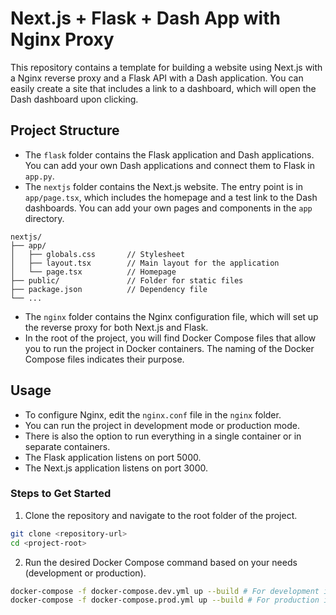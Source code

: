 # Next.js + Flask + Dash App with Nginx Proxy
This repository contains a template for building a website using Next.js with a Nginx reverse proxy and a Flask API with a Dash application. You can easily create a site that includes a link to a dashboard, which will open the Dash dashboard upon clicking.

## Project Structure
- The `flask` folder contains the Flask application and Dash applications. You can add your own Dash applications and connect them to Flask in `app.py`.
- The `nextjs` folder contains the Next.js website. The entry point is in `app/page.tsx`, which includes the homepage and a test link to the Dash dashboards. You can add your own pages and components in the `app` directory.  
```
nextjs/  
├── app/  
│   ├── globals.css       // Stylesheet  
│   ├── layout.tsx        // Main layout for the application  
│   └── page.tsx          // Homepage  
├── public/               // Folder for static files   
├── package.json          // Dependency file   
└── ...
```
- The `nginx` folder contains the Nginx configuration file, which will set up the reverse proxy for both Next.js and Flask.
- In the root of the project, you will find Docker Compose files that allow you to run the project in Docker containers. The naming of the Docker Compose files indicates their purpose.

## Usage

- To configure Nginx, edit the `nginx.conf` file in the `nginx` folder.
- You can run the project in development mode or production mode.
- There is also the option to run everything in a single container or in separate containers.
- The Flask application listens on port 5000.
- The Next.js application listens on port 3000.

### Steps to Get Started

1. Clone the repository and navigate to the root folder of the project.
 
 ```bash
 git clone <repository-url>
 cd <project-root>
```
2. Run the desired Docker Compose command based on your needs (development or production).

```bash
docker-compose -f docker-compose.dev.yml up --build # For development in separate containers
docker-compose -f docker-compose.prod.yml up --build # For production in separate containers
```
